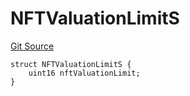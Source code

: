 # NFTValuationLimitS
[Git Source](https://github.com/thrackle-io/rules-engine/blob/57b349a6cc320a1f7ecb037fec845111fdd03ebb/src/client/token/handler/diamond/RuleStorage.sol)


```solidity
struct NFTValuationLimitS {
    uint16 nftValuationLimit;
}
```

